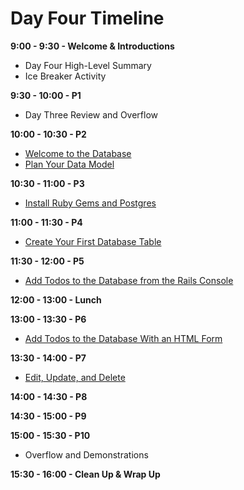 # Day Four Timeline
**9:00 - 9:30 - Welcome & Introductions**
  * Day Four High-Level Summary
  * Ice Breaker Activity

**9:30 - 10:00 - P1**
  * Day Three Review and Overflow

**10:00 - 10:30 - P2**
  * [Welcome to the Database](/back_end_development/welcome_to_the_database.md "Welcome to the Database")
  * [Plan Your Data Model](/back_end_development/plan_your_data_model.md "Plan Your Data Model")

**10:30 - 11:00 - P3**
  * [Install Ruby Gems and Postgres](/back_end_development/install_ruby_gems_and_postgres.md "Install Ruby Gems and Postgres")

**11:00 - 11:30 - P4**
  * [Create Your First Database Table](/back_end_development/create_your_first_database_table.md "Create Your First Database Table")

**11:30 - 12:00 - P5**
  * [Add Todos to the Database from the Rails Console](/back_end_development/add_todos_to_the_database_from_the_rails_console.md "Add Todos to the Database from the Rails Console")

**12:00 - 13:00 - Lunch**

**13:00 - 13:30 - P6**
  * [Add Todos to the Database With an HTML Form](/back_end_development/add_todos_to_the_database_with_an_html_form.md "Add Todos to the Database With an HTML Form")

**13:30 - 14:00 - P7**
  * [Edit, Update, and Delete](/back_end_development/edit_update_and_delete.md "Edit, Update, and Delete")

**14:00 - 14:30 - P8**

**14:30 - 15:00 - P9**

**15:00 - 15:30 - P10**
  * Overflow and Demonstrations

**15:30 - 16:00 - Clean Up & Wrap Up**
